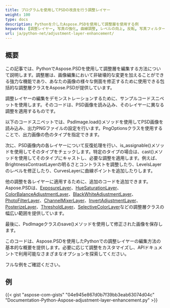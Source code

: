 ```yaml
---
title: プログラムを使用してPSDの改良を行う調整レイヤー
weight: 100
type: docs
description: Pythonを介したAspose.PSDを使用して調整層を使用する例
keywords: [調整レイヤー, 写真の強化, 曲線調整, レベルの向上, 反転, 写真フィルター, psd api, python, コードサンプル]
url: ja/python-net/adjustment-layer-enhancement/
---
```


## **概要**

この記事では、PythonでAspose.PSDを使用して調整層を編集する方法について説明します。調整層は、画像編集において非破壊的な変更を加えることができる強力な機能であり、あなたの画像の様々な側面を修正するために使用できる包括的な調整層クラスをAspose.PSDが提供しています。

調整レイヤーの編集をデモンストレーションするために、サンプルコードスニペットを使用します。そのコードは、PSD画像を読み込み、そのレイヤーに異なる調整を適用するものです。

以下のコードスニペットでは、PsdImage.load()メソッドを使用してPSD画像を読み込み、出力PNGファイルの設定を行います。PngOptionsクラスを使用することで、出力画像の色のタイプを指定できます。

次に、PSD画像内の各レイヤーについて反復処理を行い、is_assignable()メソッドを使用してそのタイプをチェックします。特定のタイプの場合は、cast()メソッドを使用してそのタイプにキャストし、必要な調整を適用します。例えば、BrightnessContrastLayerの明るさとコントラストを調整したり、LevelsLayerのレベルを修正したり、CurvesLayerに曲線ポイントを追加したりします。

他の調整を各レイヤーに適用するために、追加のコードを追加できます。Aspose.PSDは、[ExposureLayer](https://reference.aspose.com/psd/python-net/aspose.psd.fileformats.psd.layers.adjustmentlayers/exposurelayer)、[HueSaturationLayer](https://reference.aspose.com/psd/python-net/aspose.psd.fileformats.psd.layers.adjustmentlayers/HueSaturationLayer)、[ColorBalanceAdjustmentLayer](https://reference.aspose.com/psd/python-net/aspose.psd.fileformats.psd.layers.adjustmentlayers/ColorBalanceAdjustmentLayer)、[BlackWhiteAdjustmentLayer](https://reference.aspose.com/psd/python-net/aspose.psd.fileformats.psd.layers.adjustmentlayers/BlackWhiteAdjustmentLayer)、[PhotoFilterLayer](https://reference.aspose.com/psd/python-net/aspose.psd.fileformats.psd.layers.adjustmentlayers/PhotoFilterLayer)、[ChannelMixerLayer](https://reference.aspose.com/psd/python-net/aspose.psd.fileformats.psd.layers.adjustmentlayers/ChannelMixerLayer)、[InvertAdjustmentLayer](https://reference.aspose.com/psd/python-net/aspose.psd.fileformats.psd.layers.adjustmentlayers/InvertAdjustmentLayer)、[PosterizeLayer](https://reference.aspose.com/psd/python-net/aspose.psd.fileformats.psd.layers.adjustmentlayers/PosterizeLayer)、[ThresholdLayer](https://reference.aspose.com/psd/python-net/aspose.psd.fileformats.psd.layers.adjustmentlayers/ThresholdLayer)、[SelectiveColorLayer](https://reference.aspose.com/psd/python-net/aspose.psd.fileformats.psd.layers.adjustmentlayers/SelectiveColorLayer)などの調整層クラスの幅広い範囲を提供しています。

最後に、PsdImageクラスのsave()メソッドを使用して修正された画像を保存します。

このコードは、Aspose.PSDを使用したPythonでの調整レイヤーの編集方法の基本的な概要を提供します。必要に応じて調整をカスタマイズし、APIドキュメントで利用可能なさまざまなオプションを探索してください。

フルな例をご確認ください。

## **例**
{{< gist "aspose-com-gists" "04e945e867d0b7f39bb3eab63074d04c" "Documentation-Python-Aspose-adjustment-layer-enhancement.py" >}}
